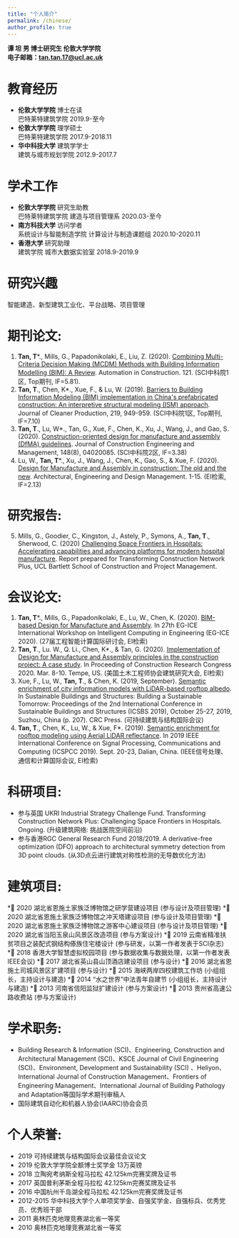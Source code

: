 ```yaml
---
title: "个人简介"
permalink: /chinese/
author_profile: true
---
```



**谭 坦 男 博士研究生 伦敦大学学院**  
**电子邮箱：tan.tan.17@ucl.ac.uk**

# 教育经历
* **伦敦大学学院** 博士在读 
<br>巴特莱特建筑学院 2019.9-至今
* **伦敦大学学院** 理学硕士 
<br>巴特莱特建筑学院 2017.9-2018.11
* **华中科技大学** 建筑学学士 
<br>建筑与城市规划学院 2012.9-2017.7                                                                                                                          

# 学术工作
* **伦敦大学学院** 研究生助教
<br>巴特莱特建筑学院 建造与项目管理系 2020.03-至今
* **南方科技大学** 访问学者
<br>系统设计与智能制造学院 计算设计与制造课题组 2020.10-2020.11
* **香港大学** 研究助理
<br>建筑学院 城市大数据实验室 2018.9-2019.9        

# 研究兴趣
智能建造、新型建筑工业化、平台战略、项目管理

# 期刊论文: 
1.	**Tan, T***., Mills, G., Papadonikolaki, E., Liu, Z. (2020). [Combining Multi-Criteria Decision Making (MCDM) Methods with Building Information Modelling (BIM): A Review](https://www.sciencedirect.com/science/article/pii/S0926580520310311). Automation in Construction. 121. (SCI中科院1区, Top期刊, IF=5.81).
2.	**Tan, T**., Chen, K*., Xue, F., & Lu, W. (2019). [Barriers to Building Information Modeling (BIM) implementation in China's prefabricated construction: An interpretive structural modeling (ISM) approach](https://www.sciencedirect.com/science/article/abs/pii/S095965261930530X). Journal of Cleaner Production, 219, 949-959. (SCI中科院1区, Top期刊, IF=7.10)
3.	**Tan, T**., Lu, W*., Tan, G., Xue, F., Chen, K., Xu, J., Wang, J., and Gao, S. (2020). [Construction-oriented design for manufacture and assembly (DfMA) guidelines](https://ascelibrary.org/doi/full/10.1061/%28ASCE%29CO.1943-7862.0001877?casa_token=dt_LQFFHFqIAAAAA%3A_C-JNZhj2ICcmJSzbbxb3_W5DuulL25rRHXrFP7bSkJ84WmOAUc6NMmy_NhER048EqN7Xuzn_9s). Journal of Construction Engineering and Management, 148(8), 04020085. (SCI中科院2区, IF=3.38)
4.	Lu, W., **Tan, T***., Xu, J., Wang, J., Chen, K., Gao, S., & Xue, F. (2020). [Design for Manufacture and Assembly in construction:  The old and the new](https://www.tandfonline.com/doi/abs/10.1080/17452007.2020.1768505?journalCode=taem20). Architectural, Engineering and Design Management. 1-15. (EI检索, IF=2.13)

# 研究报告: 
5.	Mills, G., Goodier, C., Kingston, J., Astely, P., Symons, A., **Tan, T**., Sherwood, C. (2020) [Challenging Space Frontiers in Hospitals: Accelerating capabilities and advancing platforms for modern hospital manufacture](http://bit.ly/ChallengingSpaceFrontiersinHospitals-Report). Report prepared for Transforming Construction Network Plus, UCL Bartlett School of Construction and Project Management.

# 会议论文:
1.	**Tan, T***., Mills, G., Papadonikolaki, E., Lu, W., Chen, K. (2020). [BIM-based Design for Manufacture and Assembly](https://discovery.ucl.ac.uk/id/eprint/10096750/1/Mills_PDFsam_EG-ICE_2020.pdf). In 27th EG-ICE International Workshop on Intelligent Computing in Engineering (EG-ICE 2020). (27届工程智能计算国际研讨会, EI检索)
2.	**Tan, T**., Lu. W., Q. Li., Chen, K*., & Tan, G. (2020). [Implementation of Design for Manufacture and Assembly principles in the construction project: A case study](https://ascelibrary.org/doi/abs/10.1061/9780784482889.096). In Proceeding of Construction Research Congress 2020. Mar. 8-10. Tempe, US. (美国土木工程师协会建筑研究大会, EI检索)
3.	Xue, F., Lu, W., **Tan, T**., & Chen, K. (2019, September). [Semantic enrichment of city information models with LiDAR-based rooftop albedo](https://books.google.com/books?hl=en&lr=&id=rMfADwAAQBAJ&oi=fnd&pg=PA207&dq=info:pbGQBFgk7UsJ:scholar.google.com&ots=Mf6HZhxdqq&sig=LLJd8QSzdCE_elihn9XRwpXvYjE#v=onepage&q&f=false). In Sustainable Buildings and Structures: Building a Sustainable Tomorrow: Proceedings of the 2nd International Conference in Sustainable Buildings and Structures (ICSBS 2019), October 25-27, 2019, Suzhou, China (p. 207). CRC Press. (可持续建筑与结构国际会议)
4.	**Tan, T**., Chen, K., Lu, W., & Xue, F*. (2019). [Semantic enrichment for rooftop modeling using Aerial LiDAR reflectance](https://ieeexplore.ieee.org/abstract/document/8960769/). In 2019 IEEE International Conference on Signal Processing, Communications and Computing (ICSPCC 2019). Sept. 20-23, Dalian, China. (IEEE信号处理、通信和计算国际会议, EI检索)

# 科研项目:
* 	参与英国 UKRI Industrial Strategy Challenge Fund. Transforming Construction Network Plus: Challenging Space Frontiers in Hospitals. Ongoing. (升级建筑网络: 挑战医院空间前沿)
* 	参与香港RGC General Research Fund 2018/2019. A derivative-free optimization (DFO) approach to architectural symmetry detection from 3D point clouds. (从3D点云进行建筑对称性检测的无导数优化方法)        

# 建筑项目:
*	2020 湖北省恩施土家族泛博物馆之研学营建设项目 (参与设计及项目管理)
*	2020 湖北省恩施土家族泛博物馆之冲天塔建设项目 (参与设计及项目管理)
*	2020 湖北省恩施土家族泛博物馆之游客中心建设项目 (参与设计及项目管理)
*	2020 湖北省当阳玉泉山风景区改造项目 (参与方案设计)
*	2019 云南省精准扶贫项目之装配式钢结构傣族住宅楼设计 (参与研发，以第一作者发表于SCI杂志)
*	2018 香港大学智慧虚拟校园项目 (参与数据收集与数据处理，以第一作者发表IEEE会议)
*	2017 湖北省英山县山顶酒店建设项目 (参与设计)
*	2016 湖北省恩施土司城风景区扩建项目 (参与设计)
*	2015 海峡两岸四校建筑工作坊 (小组组长，主持设计与建造)
*	2014 “水之世界”中法青年自建节 (小组组长，主持设计与建造)
*	2013 河南省信阳监狱扩建设计 (参与方案设计)
*	2013 贵州省高速公路收费站 (参与方案设计)

# 学术职务:
* 	Building Research & Information (SCI)、Engineering, Construction and Architectural Management (SCI)、KSCE Journal of Civil Engineering (SCI)、Environment, Development and Sustainability (SCI) 、Heliyon、International Journal of Construction Management、Frontiers of Engineering Management、International Journal of Building Pathology and Adaptation等国际学术期刊审稿人
* 	国际建筑自动化和机器人协会(IAARC)协会会员

# 个人荣誉:
* 	2019 可持续建筑与结构国际会议最佳会议论文<br>
* 	2019 伦敦大学学院全额博士奖学金 13万英镑<br>
* 	2018 立陶宛考纳斯全程马拉松 42.125km完赛奖牌及证书
* 	2017 英国普利茅斯全程马拉松 42.125km完赛奖牌及证书
* 	2016 中国杭州千岛湖全程马拉松 42.125km完赛奖牌及证书
* 	2012-2015 华中科技大学个人单项奖学金、自强奖学金、自强标兵、优秀党员、优秀班干部
*	2011 奥林匹克地理竞赛湖北省一等奖
*	2010 奥林匹克地理竞赛湖北省一等奖
